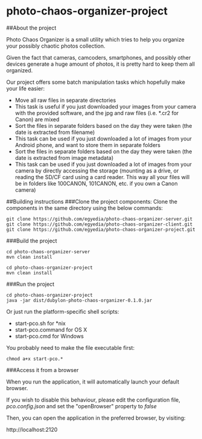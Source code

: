# photo-chaos-organizer-project

##About the project

Photo Chaos Organizer is a small utility which tries to help you organize your possibly chaotic photos collection.

Given the fact that cameras, camcoders, smartphones, and possibly other devices generate a huge amount of photos, it is pretty hard to keep them all organized.

Our project offers some batch manipulation tasks which hopefully make your life easier:
* Move all raw files in separate directories
 * This task is useful if you just downloaded your images from your camera with the provided software, and the jpg and raw files (i.e. *.cr2 for Canon) are mixed
* Sort the files in separate folders based on the day they were taken (the date is extracted from filename)
 * This task can be used if you just downloaded a lot of images from your Android phone, and want to store them in separate folders
* Sort the files in separate folders based on the day they were taken (the date is extracted from image metadata)
 * This task can be used if you just downloaded a lot of images from your camera by directly accessing the storage (mounting as a drive, or reading the SD/CF card using a card reader. This way all your files will be in folders like 100CANON, 101CANON, etc. if you own a Canon camera)

##Building instructions
###Clone the project components:
	Clone the components in the same directory using the below commands:

    git clone https://github.com/egyedia/photo-chaos-organizer-server.git
    git clone https://github.com/egyedia/photo-chaos-organizer-client.git
    git clone https://github.com/egyedia/photo-chaos-organizer-project.git

###Build the project

    cd photo-chaos-organizer-server
    mvn clean install

    cd photo-chaos-organizer-project
    mvn clean install

###Run the project

    cd photo-chaos-organizer-project
    java -jar dist/dubylon-photo-chaos-organizer-0.1.0.jar

Or just run the platform-specific shell scripts:

* start-pco.sh for *nix
* start-pco.command for OS X
* start-pco.cmd for Windows

You probably need to make the file executable first:

    chmod a+x start-pco.*

###Access it from a browser

When you run the application, it will automatically launch your default browser.

If you wish to disable this behaviour, please edit the configuration file, _pco.config.json_ and set the "openBrowser" property to _false_

Then, you can open the application in the preferred browser, by visiting:

http://localhost:2120